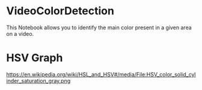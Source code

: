 # VideoColorDetection
This Notebook allows you to identify the main color present in a given area on a video.


# HSV Graph
 https://en.wikipedia.org/wiki/HSL_and_HSV#/media/File:HSV_color_solid_cylinder_saturation_gray.png
 
 <p align="center"><img src=""\></p>
